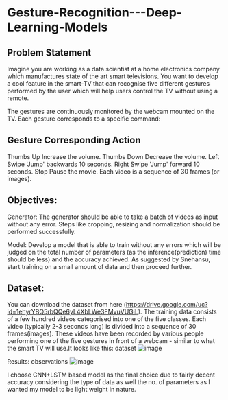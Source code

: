 # Gesture-Recognition---Deep-Learning-Models
## Problem Statement
Imagine you are working as a data scientist at a home electronics company which manufactures state of the art smart televisions. You want to develop a cool feature in the smart-TV that can recognise five different gestures performed by the user which will help users control the TV without using a remote.

The gestures are continuously monitored by the webcam mounted on the TV. Each gesture corresponds to a specific command:

## Gesture	Corresponding Action
Thumbs Up	Increase the volume.
Thumbs Down	Decrease the volume.
Left Swipe	'Jump' backwards 10 seconds.
Right Swipe	'Jump' forward 10 seconds.
Stop	Pause the movie.
Each video is a sequence of 30 frames (or images).

## Objectives:
Generator: The generator should be able to take a batch of videos as input without any error. Steps like cropping, resizing and normalization should be performed successfully.

Model: Develop a model that is able to train without any errors which will be judged on the total number of parameters (as the inference(prediction) time should be less) and the accuracy achieved. As suggested by Snehansu, start training on a small amount of data and then proceed further.

## Dataset:
You can download the dataset from here (https://drive.google.com/uc?id=1ehyrYBQ5rbQQe6yL4XbLWe3FMvuVUGiL). The training data consists of a few hundred videos categorised into one of the five classes. Each video (typically 2-3 seconds long) is divided into a sequence of 30 frames(images). These videos have been recorded by various people performing one of the five gestures in front of a webcam - similar to what the smart TV will use.It looks like this: dataset
![image](https://user-images.githubusercontent.com/72683459/116293060-100a6280-a7b4-11eb-8b6d-35c5883bd810.png)

Results:
observations
![image](https://user-images.githubusercontent.com/72683459/116293006-ff59ec80-a7b3-11eb-8df2-7ee35bf3e748.png)

I choose CNN+LSTM based model as the final choice due to fairly decent accuracy considering the type of data as well the no. of parameters as I wanted my model to be light weight in nature.
